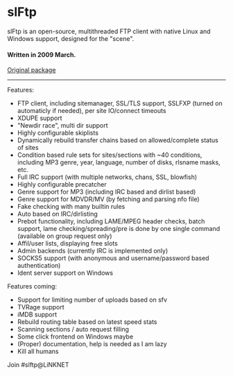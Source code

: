 # slFtp
slFtp is an open-source, multithreaded FTP client with native Linux and Windows support, designed for the "scene".

#### Written in 2009 March.

[Original package](https://defacto2.net/f/ac2ceff)

---

Features:
- FTP client, including sitemanager, SSL/TLS support, SSLFXP 
  (turned on automaticly if needed), per site IO/connect timeouts
- XDUPE support
- "Newdir race", multi dir support
- Highly configurable skiplists
- Dynamically rebuild transfer chains based on allowed/complete status of sites
- Condition based rule sets for sites/sections with ~40 conditions, 
  including MP3 genre, year, language, number of disks, rlsname masks, etc.
- Full IRC support (with multiple networks, chans, SSL, blowfish)
- Highly configurable precatcher
- Genre support for MP3 (including IRC based and dirlist based)
- Genre support for MDVDR/MV (by fetching and parsing nfo file)
- Fake checking with many builtin rules
- Auto based on IRC/dirlisting
- Prebot functionality, including LAME/MPEG header checks, batch support,
  lame checking/spreading/pre is done by one single command
  (available on group request only)
- Affil/user lists, displaying free slots  
- Admin backends (currently IRC is implemented only)
- SOCKS5 support (with anonymous and username/password based authentication)
- Ident server support on Windows

Features coming:
- Support for limiting number of uploads based on sfv
- TVRage support
- iMDB support
- Rebuild routing table based on latest speed stats
- Scanning sections / auto request filling
- Some click frontend on Windows maybe
- (Proper) documentation, help is needed as I am lazy
- Kill all humans

Join #slftp@LiNKNET
